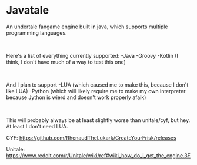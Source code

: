 # Javatale

An undertale fangame engine built in java, which supports multiple programming languages.

​

Here's a list of everything currently supported:
-Java
-Groovy
-Kotlin (I think, I don't have much of a way to test this one)

​

And I plan to support
-LUA (which caused me to make this, because I don't like LUA)
-Python (which will likely require me to make my own interpreter because Jython is wierd and doesn't work properly afaik)

​

This will probably always be at least slightly worse than unitale/cyf, but hey. At least I don't need LUA.

CYF: https://github.com/RhenaudTheLukark/CreateYourFrisk/releases

Unitale: https://www.reddit.com/r/Unitale/wiki/ref#wiki_how_do_i_get_the_engine.3F
